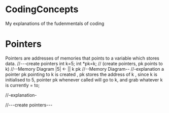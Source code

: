 # CodingConcepts
My explanations of the fudenmentals of coding



# Pointers
Pointers are addresses of memories that points to a variable which stores data.
//---create pointers 
int k=5;
int *pk=k; // (create pointers, pk points to k)
  //--Memory Diagram
  |5| <- ||
  k      pk
  //--Memory Diagram--
  //-explanation
   a pointer pk pointing to k is created , pk stores the address of k , 
   since k  is  initialised to 5, pointer pk whenever called will go to k, and grab whatever k is currently = to;
   
  //-explanation-

  
//---create pointers---

